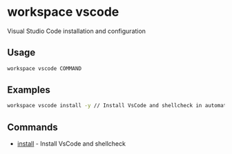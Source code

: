 # workspace vscode

Visual Studio Code installation and configuration

## Usage

```bash
workspace vscode COMMAND
```

## Examples

```bash
workspace vscode install -y // Install VsCode and shellcheck in automatic mode
```

## Commands

- [install](workspace%20vscode%20install) - Install VsCode and shellcheck


